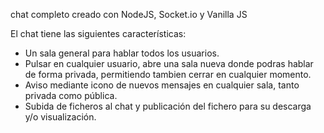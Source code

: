 chat completo creado con NodeJS, Socket.io y Vanilla JS

El chat tiene las siguientes características:
  - Un sala general para hablar todos los usuarios.
  - Pulsar en cualquier usuario, abre una sala nueva donde podras hablar de forma privada, permitiendo tambien cerrar en cualquier momento.
  - Aviso mediante icono de nuevos mensajes en cualquier sala, tanto privada como pública.
  - Subida de ficheros al chat y publicación del fichero para su descarga y/o visualización.


